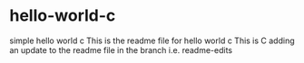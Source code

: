 # hello-world-c
simple hello world c
This is the readme file for hello world c
This is C adding an update to the readme file in the branch i.e. readme-edits
